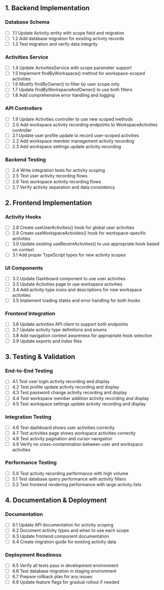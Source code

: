## 1. Backend Implementation

### Database Schema
- [ ] 1.1 Update Activity entity with scope field and migration
- [ ] 1.2 Add database migration for existing activity records
- [ ] 1.3 Test migration and verify data integrity

### Activities Service
- [ ] 1.4 Update ActivitiesService with scope parameter support
- [ ] 1.5 Implement findByWorkspace() method for workspace-scoped activities
- [ ] 1.6 Modify findByOwner() to filter by user scope only
- [ ] 1.7 Update findByWorkspaceAndOwner() to use both filters
- [ ] 1.8 Add comprehensive error handling and logging

### API Controllers
- [ ] 1.9 Update Activities controller to use new scoped methods
- [ ] 2.0 Add workspace activity recording endpoints to WorkspaceActivities controller
- [ ] 2.1 Update user profile update to record user-scoped activities
- [ ] 2.2 Add workspace member management activity recording
- [ ] 2.3 Add workspace settings update activity recording

### Backend Testing
- [ ] 2.4 Write integration tests for activity scoping
- [ ] 2.5 Test user activity recording flows
- [ ] 2.6 Test workspace activity recording flows
- [ ] 2.7 Verify activity separation and data consistency

## 2. Frontend Implementation

### Activity Hooks
- [ ] 2.8 Create useUserActivities() hook for global user activities
- [ ] 2.9 Create useWorkspaceActivities() hook for workspace-specific activities
- [ ] 3.0 Update existing useRecentActivities() to use appropriate hook based on context
- [ ] 3.1 Add proper TypeScript types for new activity scopes

### UI Components
- [ ] 3.2 Update Dashboard component to use user activities
- [ ] 3.3 Update Activities page to use workspace activities
- [ ] 3.4 Add activity type icons and descriptions for new workspace activities
- [ ] 3.5 Implement loading states and error handling for both hooks

### Frontend Integration
- [ ] 3.6 Update activities API client to support both endpoints
- [ ] 3.7 Update activity type definitions and enums
- [ ] 3.8 Add navigation context awareness for appropriate hook selection
- [ ] 3.9 Update exports and index files

## 3. Testing & Validation

### End-to-End Testing
- [ ] 4.1 Test user login activity recording and display
- [ ] 4.2 Test profile update activity recording and display
- [ ] 4.3 Test password change activity recording and display
- [ ] 4.4 Test workspace member addition activity recording and display
- [ ] 4.5 Test workspace settings update activity recording and display

### Integration Testing
- [ ] 4.6 Test dashboard shows user activities correctly
- [ ] 4.7 Test activities page shows workspace activities correctly
- [ ] 4.8 Test activity pagination and cursor navigation
- [ ] 4.9 Verify no cross-contamination between user and workspace activities

### Performance Testing
- [ ] 5.0 Test activity recording performance with high volume
- [ ] 5.1 Test database query performance with activity filters
- [ ] 5.2 Test frontend rendering performance with large activity lists

## 4. Documentation & Deployment

### Documentation
- [ ] 6.1 Update API documentation for activity scoping
- [ ] 6.2 Document activity types and when to use each scope
- [ ] 6.3 Update frontend component documentation
- [ ] 6.4 Create migration guide for existing activity data

### Deployment Readiness
- [ ] 6.5 Verify all tests pass in development environment
- [ ] 6.6 Test database migration in staging environment
- [ ] 6.7 Prepare rollback plan for any issues
- [ ] 6.8 Update feature flags for gradual rollout if needed
